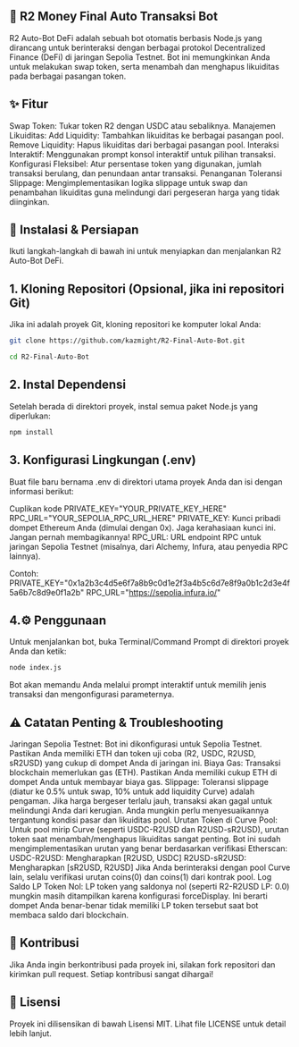 ## 🤖 R2 Money Final Auto Transaksi Bot
R2 Auto-Bot DeFi adalah sebuah bot otomatis berbasis Node.js yang dirancang untuk berinteraksi dengan berbagai protokol Decentralized Finance (DeFi) di jaringan Sepolia Testnet. Bot ini memungkinkan Anda untuk melakukan swap token, serta menambah dan menghapus likuiditas pada berbagai pasangan token.

## ✨ Fitur
Swap Token: Tukar token R2 dengan USDC atau sebaliknya.
Manajemen Likuiditas:
Add Liquidity: Tambahkan likuiditas ke berbagai pasangan pool.
Remove Liquidity: Hapus likuiditas dari berbagai pasangan pool.
Interaksi Interaktif: Menggunakan prompt konsol interaktif untuk pilihan transaksi.
Konfigurasi Fleksibel: Atur persentase token yang digunakan, jumlah transaksi berulang, dan penundaan antar transaksi.
Penanganan Toleransi Slippage: Mengimplementasikan logika slippage untuk swap dan penambahan likuiditas guna melindungi dari pergeseran harga yang tidak diinginkan.

## 🚀 Instalasi & Persiapan
Ikuti langkah-langkah di bawah ini untuk menyiapkan dan menjalankan R2 Auto-Bot DeFi.


## 1. Kloning Repositori (Opsional, jika ini repositori Git)
Jika ini adalah proyek Git, kloning repositori ke komputer lokal Anda:
```Bash
git clone https://github.com/kazmight/R2-Final-Auto-Bot.git
```
```Bash
cd R2-Final-Auto-Bot
```

## 2. Instal Dependensi
Setelah berada di direktori proyek, instal semua paket Node.js yang diperlukan:
```Bash
npm install
```

## 3. Konfigurasi Lingkungan (.env)
Buat file baru bernama .env di direktori utama proyek Anda dan isi dengan informasi berikut:

Cuplikan kode
PRIVATE_KEY="YOUR_PRIVATE_KEY_HERE"
RPC_URL="YOUR_SEPOLIA_RPC_URL_HERE"
PRIVATE_KEY: Kunci pribadi dompet Ethereum Anda (dimulai dengan 0x). Jaga kerahasiaan kunci ini. Jangan pernah membagikannya!
RPC_URL: URL endpoint RPC untuk jaringan Sepolia Testnet (misalnya, dari Alchemy, Infura, atau penyedia RPC lainnya).

Contoh:
PRIVATE_KEY="0x1a2b3c4d5e6f7a8b9c0d1e2f3a4b5c6d7e8f9a0b1c2d3e4f5a6b7c8d9e0f1a2b"
RPC_URL="https://sepolia.infura.io/"

## 4.⚙️ Penggunaan
Untuk menjalankan bot, buka Terminal/Command Prompt di direktori proyek Anda dan ketik:
```Bash
node index.js
```
Bot akan memandu Anda melalui prompt interaktif untuk memilih jenis transaksi dan mengonfigurasi parameternya.



## ⚠️ Catatan Penting & Troubleshooting
Jaringan Sepolia Testnet: Bot ini dikonfigurasi untuk Sepolia Testnet. Pastikan Anda memiliki ETH dan token uji coba (R2, USDC, R2USD, sR2USD) yang cukup di dompet Anda di jaringan ini.
Biaya Gas: Transaksi blockchain memerlukan gas (ETH). Pastikan Anda memiliki cukup ETH di dompet Anda untuk membayar biaya gas.
Slippage: Toleransi slippage (diatur ke 0.5% untuk swap, 10% untuk add liquidity Curve) adalah pengaman. Jika harga bergeser terlalu jauh, transaksi akan gagal untuk melindungi Anda dari kerugian. Anda mungkin perlu menyesuaikannya tergantung kondisi pasar dan likuiditas pool.
Urutan Token di Curve Pool: Untuk pool mirip Curve (seperti USDC-R2USD dan R2USD-sR2USD), urutan token saat menambah/menghapus likuiditas sangat penting. Bot ini sudah mengimplementasikan urutan yang benar berdasarkan verifikasi Etherscan:
USDC-R2USD: Mengharapkan [R2USD, USDC]
R2USD-sR2USD: Mengharapkan [sR2USD, R2USD]
Jika Anda berinteraksi dengan pool Curve lain, selalu verifikasi urutan coins(0) dan coins(1) dari kontrak pool.
Log Saldo LP Token Nol: LP token yang saldonya nol (seperti R2-R2USD LP: 0.0) mungkin masih ditampilkan karena konfigurasi forceDisplay. Ini berarti dompet Anda benar-benar tidak memiliki LP token tersebut saat bot membaca saldo dari blockchain.

## 🤝 Kontribusi
Jika Anda ingin berkontribusi pada proyek ini, silakan fork repositori dan kirimkan pull request. Setiap kontribusi sangat dihargai!

## 📜 Lisensi
Proyek ini dilisensikan di bawah Lisensi MIT. Lihat file LICENSE untuk detail lebih lanjut.

